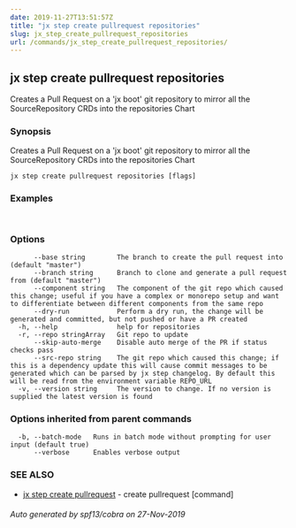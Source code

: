 ```yaml
---
date: 2019-11-27T13:51:57Z
title: "jx step create pullrequest repositories"
slug: jx_step_create_pullrequest_repositories
url: /commands/jx_step_create_pullrequest_repositories/
---
```

## jx step create pullrequest repositories

Creates a Pull Request on a 'jx boot' git repository to mirror all the SourceRepository CRDs into the repositories Chart

### Synopsis

Creates a Pull Request on a 'jx boot' git repository to mirror all the SourceRepository CRDs into the repositories Chart

```
jx step create pullrequest repositories [flags]
```

### Examples

```
  
```

### Options

```
      --base string        The branch to create the pull request into (default "master")
      --branch string      Branch to clone and generate a pull request from (default "master")
      --component string   The component of the git repo which caused this change; useful if you have a complex or monorepo setup and want to differentiate between different components from the same repo
      --dry-run            Perform a dry run, the change will be generated and committed, but not pushed or have a PR created
  -h, --help               help for repositories
  -r, --repo stringArray   Git repo to update
      --skip-auto-merge    Disable auto merge of the PR if status checks pass
      --src-repo string    The git repo which caused this change; if this is a dependency update this will cause commit messages to be generated which can be parsed by jx step changelog. By default this will be read from the environment variable REPO_URL
  -v, --version string     The version to change. If no version is supplied the latest version is found
```

### Options inherited from parent commands

```
  -b, --batch-mode   Runs in batch mode without prompting for user input (default true)
      --verbose      Enables verbose output
```

### SEE ALSO

* [jx step create pullrequest](/commands/jx_step_create_pullrequest/)	 - create pullrequest [command]

###### Auto generated by spf13/cobra on 27-Nov-2019
